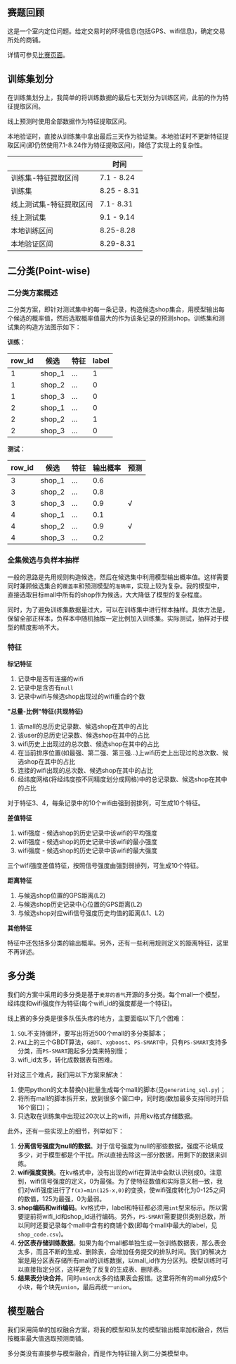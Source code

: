 ## 赛题回顾

这是一个室内定位问题。给定交易时的环境信息(包括GPS、wifi信息)，确定交易所处的商铺。

详情可参见[比赛页面](https://tianchi.aliyun.com/competition/introduction.htm?spm=5176.100068.5678.1.aa26a5emijaWb&raceId=231620)。

## 训练集划分

在训练集划分上，我简单的将训练数据的最后七天划分为训练区间，此前的作为特征提取区间。

线上预测时使用全部数据作为特征提取区间。

本地验证时，直接从训练集中拿出最后三天作为验证集。本地验证时不更新特征提取区间(即仍然使用7.1-8.24作为特征提取区间)，降低了实现上的复杂性。

|              | 时间          |
| ------------ | ----------- |
| 训练集-特征提取区间   | 7.1 - 8.24  |
| 训练集          | 8.25 - 8.31 |
| 线上测试集-特征提取区间 | 7.1- 8.31   |
| 线上测试集        | 9.1 - 9.14  |
| 本地训练区间       | 8.25-8.28   |
| 本地验证区间       | 8.29-8.31   |

## 二分类(Point-wise)

### 二分类方案概述

二分类方案，即针对测试集中的每一条记录，构造候选shop集合，用模型输出每个候选的概率值，然后选取概率值最大的作为该条记录的预测shop。训练集和测试集的构造方法图示如下：

**训练**：

| row_id | 候选     | 特征   | label |
| ------ | ------ | ---- | ----- |
| 1      | shop_1 | ...  | 1     |
| 1      | shop_2 | ...  | 0     |
| 1      | shop_3 | ...  | 0     |
| 2      | shop_1 | ...  | 0     |
| 2      | shop_2 | ...  | 1     |
| 2      | shop_3 | ...  | 0     |

**测试**：

| row_id | 候选     | 特征   | 输出概率 | 预测   |
| ------ | ------ | ---- | ---- | ---- |
| 3      | shop_1 | ...  | 0.6  |      |
| 3      | shop_2 | ...  | 0.8  |      |
| 3      | shop_3 | ...  | 0.9  | √    |
| 4      | shop_1 | ...  | 0.1  |      |
| 4      | shop_2 | ...  | 0.9  | √    |
| 4      | shop_3 | ...  | 0.2  |      |

### 全集候选与负样本抽样

一般的思路是先用规则构造候选，然后在候选集中利用模型输出概率值。这样需要同时兼顾候选集合的`覆盖率`和预测模型的`准确率`，实现上较为复杂。我的模型中，直接选取目标mall中所有的shop作为候选，大大降低了模型的复杂程度。

同时，为了避免训练集数据量过大，可以在训练集中进行样本抽样。具体方法是，保留全部正样本，负样本中随机抽取一定比例加入训练集。实际测试，抽样对于模型的精度影响不大。

### 特征

**标记特征**

1. 记录中是否有连接的wifi
2. 记录中是含否有`null`
3. 记录中wifi与候选shop出现过的wifi重合的个数

**"总量-比例"特征(共现特征)**

1. 该mall的总历史记录数、候选shop在其中的占比
2. 该user的总历史记录数、候选shop在其中的占比
3. wifi历史上出现过的总次数、候选shop在其中的占比
4. 在当前排序位置(如最强、第二强、第三强...)上wifi历史上出现过的总次数、候选shop在其中的占比
5. 连接的wifi出现的总次数、候选shop在其中的占比
6. 经纬度网格(将经纬度按不同精度划分成网格)中的总记录数、候选shop在其中的占比

对于特征3、4，每条记录中的10个wifi由强到弱排列，可生成10个特征。

**差值特征**

1. wifi强度 - 候选shop的历史记录中该wifi的平均强度
2. wifi强度 - 候选shop的历史记录中该wifi的最小强度
3. wifi强度 - 候选shop的历史记录中该wifi的最大强度

三个wifi强度差值特征，按照信号强度由强到弱排列，可生成10个特征。

**距离特征**

1. 与候选shop位置的GPS距离(L2)
2. 与候选shop历史记录中心位置的GPS距离(L2)
3. 与候选shop对应wifi信号强度历史均值的距离(L1、L2)

**其他特征**

特征中还包括多分类的输出概率。另外，还有一些利用规则定义的距离特征，这里不再详述。

## 多分类

我们的方案中采用的多分类是基于`麦芽的香气`开源的多分类。每个mall一个模型，经纬度和wifi强度作为特征(每个wifi_id的强度都是一个特征)。

线上赛的多分类是很多队伍头疼的地方，主要面临以下几个困难：

1. `SQL`不支持循环，要写出将近500个mall的多分类脚本；
2. `PAI`上的三个GBDT算法，`GBDT`、`xgboost`、`PS-SMART`中，只有`PS-SMART`支持多分类，而`PS-SMART`跑起多分类来特别慢；
3. wifi_id太多，转化成数据表有困难。

针对这三个难点，我们用以下方案来解决：

1. 使用python的文本替换(`%`)批量生成每个mall的脚本(见`generating_sql.py`)；
2. 将所有mall的脚本拆开来，放到很多个窗口中，同时跑(数加最多支持同时开启16个窗口)；
3. 只选取在训练集中出现过20次以上的wifi，并用kv格式存储数据。

此外，还有一些实现上的细节，列举如下：

1. **分离信号强度为null的数据**。对于信号强度为null的那些数据，强度不论填成多少，对于模型都是个干扰。所以直接去除这一部分数据，用剩下的数据来训练。
2. **wifi强度变换**。在kv格式中，没有出现的wifi在算法中会默认识别成0。注意到，wifi信号强度的定义，0为最强。为了使特征数值和实际意义相一致，我们对wifi强度进行了`f(x)=min(125-x,0)`的变换，使wifi强度转化为0-125之间的数值，125为最强，0为最弱。
3. **shop编码和wifi编码**。kv格式中，label和特征都必须用`int`型来标示。所以需要提前将wifi_id和shop_id进行编码。另外，`PS-SMART`需要提供类别总数，所以同时还要记录每个mall中含有的商铺个数(即每个mall中最大的label，见`shop_code.csv`)。
4. **分区表存储训练数据**。如果为每个mall都单独生成一张训练数据表，那么表会太多，而且不断的生成、删除表，会增加任务提交的排队时间。我们的解决方案是用分区表存储所有mall的训练数据，以mall_id作为分区列。模型训练时可以直接指定分区，这样避免了反复的生成表、删除表。
5. **结果表分块合并**。同时`union`太多的结果表会报错。这里将所有的mall分成5个小块，每个块先`union`，最后再统一`union`。


## 模型融合

我们采用简单的加权融合方案，将我的模型和队友的模型输出概率加权融合，然后按概率最大值选取预测商铺。

多分类没有直接参与模型融合，而是作为特征输入到二分类模型中。
